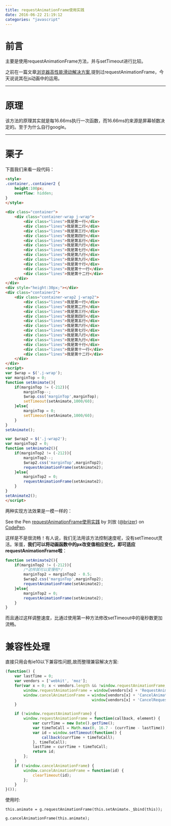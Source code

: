 ```yaml
---
title: requestAnimationFrame使用实践
date: 2016-06-22 21:19:12
categories: "javascript"
---
```


# **前言**

主要是使用requestAnimationFrame方法，并与setTimeout进行比较。

之前在一篇文章[浏览器高性能滑动解决方案](http://brizer.github.io/2016/06/11/%E6%B5%8F%E8%A7%88%E5%99%A8%E9%AB%98%E6%80%A7%E8%83%BD%E6%BB%91%E5%8A%A8%E8%A7%A3%E5%86%B3%E6%96%B9%E6%A1%88/),提到过requestAnimationFrame，今天说说其在js动画中的运用。

---

# **原理**

该方法的原理其实就是每16.66ms执行一次函数，而16.66ms的来源是屏幕帧数决定的。至于为什么自行google。

---

# **栗子**

下面我们来看一段代码：
``` html
<style>
.container,.container2 {
    height:100px;
    overflow: hidden;  
}
</style> 
 
<div class="container">
    <div class="container-wrap j-wrap">
        <div class="lines">我是第一行</div>
        <div class="lines">我是第二行</div>
        <div class="lines">我是第三行</div>
        <div class="lines">我是第四行</div>
        <div class="lines">我是第五行</div>
        <div class="lines">我是第六行</div>
        <div class="lines">我是第七行</div>
        <div class="lines">我是第八行</div>
        <div class="lines">我是第九行</div>
        <div class="lines">我是第十行</div>
        <div class="lines">我是第十一行</div>
        <div class="lines">我是第十二行</div>        
    </div>
</div>
<div style="height:30px;"></div>
<div class="container2">
    <div class="container-wrap2 j-wrap2">
        <div class="lines">我是第一行</div>
        <div class="lines">我是第二行</div>
        <div class="lines">我是第三行</div>
        <div class="lines">我是第四行</div>
        <div class="lines">我是第五行</div>
        <div class="lines">我是第六行</div>
        <div class="lines">我是第七行</div>
        <div class="lines">我是第八行</div>
        <div class="lines">我是第九行</div>
        <div class="lines">我是第十行</div>
        <div class="lines">我是第十一行</div>
        <div class="lines">我是第十二行</div>        
    </div>
</div>
<script>
var $wrap = $('.j-wrap');
var marginTop = 0;
function setAnimate(){
    if(marginTop != (-212)){
        marginTop--;
        $wrap.css('marginTop',marginTop);
        setTimeout(setAnimate,1000/60);  
    }else{
        marginTop = 0;
        setTimeout(setAnimate,1000/60); 
    }
}
setAnimate();

var $wrap2 = $('.j-wrap2');
var marginTop2 = 0;
function setAnimate2(){
    if(marginTop2 != (-212)){
        marginTop2--;
        $wrap2.css('marginTop',marginTop2);
        requestAnimationFrame(setAnimate2);  
    }else{
        marginTop2 = 0;
        requestAnimationFrame(setAnimate2); 
    }
}
setAnimate2();
</script> 

```

两种实现方法效果是一模一样的：

<p data-height="265" data-theme-id="0" data-slug-hash="GqNObw" data-default-tab="html,result" data-user="brizer" data-embed-version="2" class="codepen">See the Pen <a href="http://codepen.io/brizer/pen/GqNObw/">requestAnimationFrame使用实践</a> by 刘放 (<a href="http://codepen.io/brizer">@brizer</a>) on <a href="http://codepen.io">CodePen</a>.</p>
<script async src="//assets.codepen.io/assets/embed/ei.js"></script>


这样是不是很流畅！有人说，我们无法用该方法控制速度呢，没有setTimeout灵活。笨蛋，**我们可以将动画函数中的px改变值相应变化，即可适应requestAnimationFrame啦**：

``` javascript
function setAnimate2(){
    if(marginTop2 != (-212)){
        /*这样就可以变慢啦*/
        marginTop2 = marginTop2 - 0.5;
        $wrap2.css('marginTop',marginTop2);
        requestAnimationFrame(setAnimate2);  
    }else{
        marginTop2 = 0;
        requestAnimationFrame(setAnimate2); 
    }
}
```

而且通过这样调整速度，比通过使用第一种方法修改setTimeout中的毫秒数更加流畅。


# **兼容性处理**
直接只用会有ie10以下兼容性问题,故而整理兼容解决方案:
``` javascript
(function() {
    var lastTime = 0;
    var vendors = ['webkit', 'moz'];
    for(var x = 0; x < vendors.length && !window.requestAnimationFrame; ++x) {
        window.requestAnimationFrame = window[vendors[x] + 'RequestAnimationFrame'];
        window.cancelAnimationFrame = window[vendors[x] + 'CancelAnimationFrame'] ||    // Webkit中此取消方法的名字变了
                                      window[vendors[x] + 'CancelRequestAnimationFrame'];
    }

    if (!window.requestAnimationFrame) {
        window.requestAnimationFrame = function(callback, element) {
            var currTime = new Date().getTime();
            var timeToCall = Math.max(0, 16.7 - (currTime - lastTime));
            var id = window.setTimeout(function() {
                callback(currTime + timeToCall);
            }, timeToCall);
            lastTime = currTime + timeToCall;
            return id;
        };
    }
    if (!window.cancelAnimationFrame) {
        window.cancelAnimationFrame = function(id) {
            clearTimeout(id);
        };
    }
}());
```

使用时:
```
this.animate = g.requestAnimationFrame(this.setAnimate._$bind(this));

g.cancelAnimationFrame(this.animate);

```